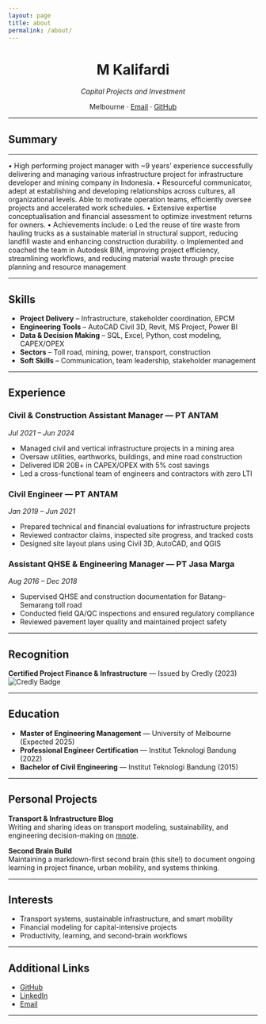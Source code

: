 ```yaml
---
layout: page
title: about
permalink: /about/
---
```


<div style="text-align: center;">
  <h1>M Kalifardi</h1>
  <p><em>Capital Projects and Investment</em></p>
  <p>
    Melbourne · 
    <a href="mailto:m.kalifardi@gmail.com">Email</a> · 
    <a href="https://github.com/mkalifardi">GitHub</a>
  </p>
</div>

---

## Summary
___

•	High performing project manager with ~9 years’ experience successfully delivering and managing various infrastructure project for infrastructure developer and mining company in Indonesia.
•	Resourceful communicator, adept at establishing and developing relationships across cultures, all organizational levels. Able to motivate operation teams, efficiently oversee projects and accelerated work schedules.
•	Extensive expertise conceptualisation and financial assessment to optimize investment returns for owners.
•	Achievements include:
    o	Led the reuse of tire waste from hauling trucks as a sustainable material in structural support, reducing landfill waste and enhancing construction durability.
    o	Implemented and coached the team in Autodesk BIM, improving project efficiency, streamlining workflows, and reducing material waste through precise planning and resource management


---

## Skills

- **Project Delivery** – Infrastructure, stakeholder coordination, EPCM  
- **Engineering Tools** – AutoCAD Civil 3D, Revit, MS Project, Power BI  
- **Data & Decision Making** – SQL, Excel, Python, cost modeling, CAPEX/OPEX  
- **Sectors** – Toll road, mining, power, transport, construction  
- **Soft Skills** – Communication, team leadership, stakeholder management

---

## Experience

### Civil & Construction Assistant Manager — PT ANTAM  
*Jul 2021 – Jun 2024*

- Managed civil and vertical infrastructure projects in a mining area  
- Oversaw utilities, earthworks, buildings, and mine road construction  
- Delivered IDR 20B+ in CAPEX/OPEX with 5% cost savings  
- Led a cross-functional team of engineers and contractors with zero LTI

### Civil Engineer — PT ANTAM  
*Jan 2019 – Jun 2021*

- Prepared technical and financial evaluations for infrastructure projects  
- Reviewed contractor claims, inspected site progress, and tracked costs  
- Designed site layout plans using Civil 3D, AutoCAD, and QGIS

### Assistant QHSE & Engineering Manager — PT Jasa Marga  
*Aug 2016 – Dec 2018*

- Supervised QHSE and construction documentation for Batang–Semarang toll road  
- Conducted field QA/QC inspections and ensured regulatory compliance  
- Reviewed pavement layer quality and maintained project safety

---

## Recognition

**Certified Project Finance & Infrastructure** — Issued by Credly (2023)  
![Credly Badge](/assets/img/credly-badge.png)

---

## Education

- **Master of Engineering Management** — University of Melbourne (Expected 2025)  
- **Professional Engineer Certification** — Institut Teknologi Bandung (2022)  
- **Bachelor of Civil Engineering** — Institut Teknologi Bandung (2015)

---

## Personal Projects

**Transport & Infrastructure Blog**  
Writing and sharing ideas on transport modeling, sustainability, and engineering decision-making on [mnote](https://mkalifardi.github.io).

**Second Brain Build**  
Maintaining a markdown-first second brain (this site!) to document ongoing learning in project finance, urban mobility, and systems thinking.

---

## Interests

- Transport systems, sustainable infrastructure, and smart mobility  
- Financial modeling for capital-intensive projects  
- Productivity, learning, and second-brain workflows

---

## Additional Links

- [GitHub](https://github.com/mkalifardi)  
- [LinkedIn](https://linkedin.com/in/mkalifardi)  
- [Email](mailto:m.kalifardi@gmail.com)

---